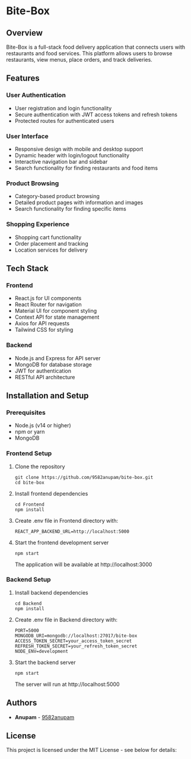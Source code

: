 # Bite-Box

## Overview
Bite-Box is a full-stack food delivery application that connects users with restaurants and food services. This platform allows users to browse restaurants, view menus, place orders, and track deliveries.

## Features

### User Authentication
- User registration and login functionality
- Secure authentication with JWT access tokens and refresh tokens
- Protected routes for authenticated users

### User Interface
- Responsive design with mobile and desktop support
- Dynamic header with login/logout functionality
- Interactive navigation bar and sidebar
- Search functionality for finding restaurants and food items

### Product Browsing
- Category-based product browsing
- Detailed product pages with information and images
- Search functionality for finding specific items

### Shopping Experience
- Shopping cart functionality
- Order placement and tracking
- Location services for delivery

## Tech Stack

### Frontend
- React.js for UI components
- React Router for navigation
- Material UI for component styling
- Context API for state management
- Axios for API requests
- Tailwind CSS for styling

### Backend
- Node.js and Express for API server
- MongoDB for database storage
- JWT for authentication
- RESTful API architecture

## Installation and Setup

### Prerequisites
- Node.js (v14 or higher)
- npm or yarn
- MongoDB

### Frontend Setup
1. Clone the repository
   ```
   git clone https://github.com/9582anupam/bite-box.git
   cd bite-box
   ```

2. Install frontend dependencies
   ```
   cd Frontend
   npm install
   ```

3. Create .env file in Frontend directory with:
   ```
   REACT_APP_BACKEND_URL=http://localhost:5000
   ```

4. Start the frontend development server
   ```
   npm start
   ```
   The application will be available at http://localhost:3000

### Backend Setup
1. Install backend dependencies
   ```
   cd Backend
   npm install
   ```

2. Create .env file in Backend directory with:
   ```
   PORT=5000
   MONGODB_URI=mongodb://localhost:27017/bite-box
   ACCESS_TOKEN_SECRET=your_access_token_secret
   REFRESH_TOKEN_SECRET=your_refresh_token_secret
   NODE_ENV=development
   ```

3. Start the backend server
   ```
   npm start
   ```
   The server will run at http://localhost:5000

## Authors

- **Anupam** - [9582anupam](https://github.com/9582anupam)

## License

This project is licensed under the MIT License - see below for details:
